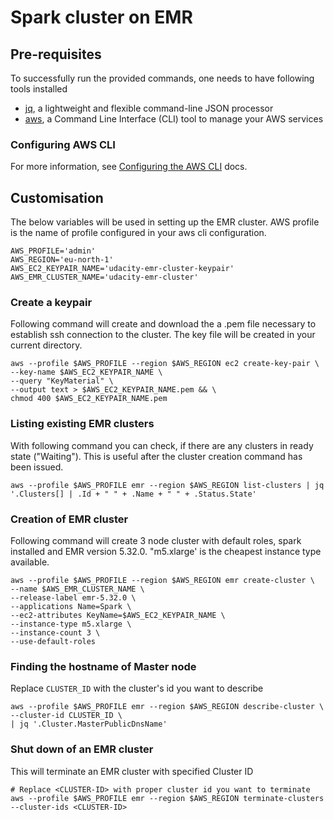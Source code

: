 # Spark cluster on EMR

## Pre-requisites
To successfully run the provided commands, one needs to have following tools installed
- [jq](https://stedolan.github.io/jq/), a lightweight and flexible command-line JSON processor
- [aws](https://aws.amazon.com/cli/), a Command Line Interface (CLI) tool to manage your AWS services

### Configuring AWS CLI
For more information, see [Configuring the AWS CLI](https://docs.aws.amazon.com/cli/latest/userguide/cli-chap-configure.html) docs.

## Customisation
The below variables will be used in setting up the EMR cluster. AWS profile is the name of profile configured in your aws cli configuration.

```shell
AWS_PROFILE='admin'
AWS_REGION='eu-north-1'
AWS_EC2_KEYPAIR_NAME='udacity-emr-cluster-keypair'
AWS_EMR_CLUSTER_NAME='udacity-emr-cluster'
```

### Create a keypair
Following command will create and download the a .pem file necessary to establish ssh connection to the cluster.
The key file will be created in your current directory.
```shell
aws --profile $AWS_PROFILE --region $AWS_REGION ec2 create-key-pair \
--key-name $AWS_EC2_KEYPAIR_NAME \
--query "KeyMaterial" \
--output text > $AWS_EC2_KEYPAIR_NAME.pem && \
chmod 400 $AWS_EC2_KEYPAIR_NAME.pem
```

### Listing existing EMR clusters
With following command you can check, if there are any clusters in ready state ("Waiting").
This is useful after the cluster creation command has been issued.
```shell
aws --profile $AWS_PROFILE emr --region $AWS_REGION list-clusters | jq '.Clusters[] | .Id + " " + .Name + " " + .Status.State'
```

### Creation of EMR cluster
Following command will create 3 node cluster with default roles, spark installed and EMR version 5.32.0.
"m5.xlarge' is the cheapest instance type available.
```shell
aws --profile $AWS_PROFILE --region $AWS_REGION emr create-cluster \
--name $AWS_EMR_CLUSTER_NAME \
--release-label emr-5.32.0 \
--applications Name=Spark \
--ec2-attributes KeyName=$AWS_EC2_KEYPAIR_NAME \
--instance-type m5.xlarge \
--instance-count 3 \
--use-default-roles
```

### Finding the hostname of Master node
Replace `CLUSTER_ID` with the cluster's id you want to describe
```shell
aws --profile $AWS_PROFILE emr --region $AWS_REGION describe-cluster \
--cluster-id CLUSTER_ID \
| jq '.Cluster.MasterPublicDnsName'
```

### Shut down of an EMR cluster
This will terminate an EMR cluster with specified Cluster ID
```shell
# Replace <CLUSTER-ID> with proper cluster id you want to terminate
aws --profile $AWS_PROFILE emr --region $AWS_REGION terminate-clusters --cluster-ids <CLUSTER-ID>
```
